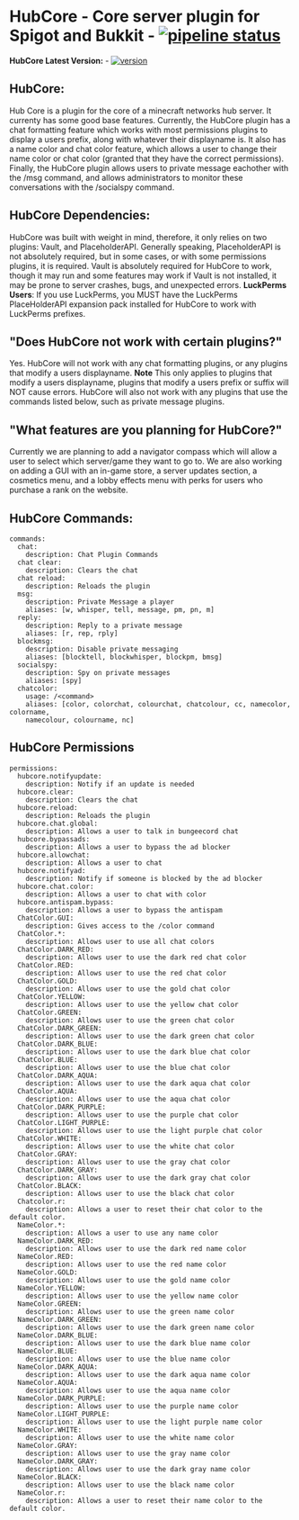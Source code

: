 # HubCore - Core server plugin for Spigot and Bukkit - [![pipeline status](https://gitlab.uniquedimensions.net/arcadelia/hubcore/badges/master/pipeline.svg)](https://gitlab.uniquedimensions.net/arcadelia/hubcore/-/commits/master)

**HubCore Latest Version:** - [![version](https://img.shields.io/badge/version-v1.0-blue)](https://gitlab.uniquedimensions.net/arcadelia/hubcore/-/releases/v1.0)

## HubCore: 
Hub Core is a plugin for the core of a minecraft networks hub server. It
currenty has some good base features. Currently, the HubCore plugin has a chat
formatting feature which works with most permissions plugins to display a users
prefix, along with whatever their displayname is. It also has a name color and
chat color feature, which allows a user to change their name color or chat color
(granted that they have the correct permissions). Finally, the HubCore plugin
allows users to private message eachother with the /msg command, and allows 
administrators to monitor these conversations with the /socialspy command.

## HubCore Dependencies:
HubCore was built with weight in mind, therefore, it only relies on two plugins:
Vault, and PlaceholderAPI. Generally speaking, PlaceholderAPI is not absolutely
required, but in some cases, or with some permissions plugins, it is required.
Vault is absolutely required for HubCore to work, though it may run and some 
features may work if Vault is not installed, it may be prone to server crashes,
bugs, and unexpected errors.
**LuckPerms Users**:
If you use LuckPerms, you MUST have the LuckPerms PlaceHolderAPI expansion pack
installed for HubCore to work with LuckPerms prefixes.

## "Does HubCore not work with certain plugins?"
Yes. HubCore will not work with any chat formatting plugins, or any plugins that
modify a users displayname. **Note** This only applies to plugins that modify a 
users displayname, plugins that modify a users prefix or suffix will NOT cause 
errors. HubCore will also not work with any plugins that use the commands listed
below, such as private message plugins.

## "What features are you planning for HubCore?"
Currently we are planning to add a navigator compass which will allow a user
to select which server/game they want to go to. We are also working on adding
a GUI with an in-game store, a server updates section, a cosmetics menu, and a
lobby effects menu with perks for users who purchase a rank on the website.

## HubCore Commands:
```
commands:
  chat:
    description: Chat Plugin Commands
  chat clear:
    description: Clears the chat
  chat reload:
    description: Reloads the plugin
  msg:
    description: Private Message a player
    aliases: [w, whisper, tell, message, pm, pn, m]
  reply:
    description: Reply to a private message
    aliases: [r, rep, rply]
  blockmsg:
    description: Disable private messaging
    aliases: [blocktell, blockwhisper, blockpm, bmsg]
  socialspy:
    description: Spy on private messages
    aliases: [spy]
  chatcolor:
    usage: /<command>
    aliases: [color, colorchat, colourchat, chatcolour, cc, namecolor, colorname,
    namecolour, colourname, nc]
```

## HubCore Permissions
```
permissions:
  hubcore.notifyupdate:
    description: Notify if an update is needed
  hubcore.clear:
    description: Clears the chat
  hubcore.reload:
    description: Reloads the plugin
  hubcore.chat.global:
    description: Allows a user to talk in bungeecord chat
  hubcore.bypassads:
    description: Allows a user to bypass the ad blocker
  hubcore.allowchat:
    description: Allows a user to chat
  hubcore.notifyad:
    description: Notify if someone is blocked by the ad blocker
  hubcore.chat.color:
    description: Allows a user to chat with color
  hubcore.antispam.bypass:
    description: Allows a user to bypass the antispam
  ChatColor.GUI:
    description: Gives access to the /color command
  ChatColor.*:
    description: Allows user to use all chat colors
  ChatColor.DARK_RED:
    description: Allows user to use the dark red chat color
  ChatColor.RED:
    description: Allows user to use the red chat color
  ChatColor.GOLD:
    description: Allows user to use the gold chat color
  ChatColor.YELLOW:
    description: Allows user to use the yellow chat color
  ChatColor.GREEN:
    description: Allows user to use the green chat color
  ChatColor.DARK_GREEN:
    description: Allows user to use the dark green chat color
  ChatColor.DARK_BLUE:
    description: Allows user to use the dark blue chat color
  ChatColor.BLUE:
    description: Allows user to use the blue chat color
  ChatColor.DARK_AQUA:
    description: Allows user to use the dark aqua chat color
  ChatColor.AQUA:
    description: Allows user to use the aqua chat color
  ChatColor.DARK_PURPLE:
    description: Allows user to use the purple chat color
  ChatColor.LIGHT_PURPLE:
    description: Allows user to use the light purple chat color
  ChatColor.WHITE:
    description: Allows user to use the white chat color
  ChatColor.GRAY:
    description: Allows user to use the gray chat color
  ChatColor.DARK_GRAY:
    description: Allows user to use the dark gray chat color
  ChatColor.BLACK:
    description: Allows user to use the black chat color
  Chatcolor.r:
    description: Allows a user to reset their chat color to the default color.
  NameColor.*:
    description: Allows a user to use any name color
  NameColor.DARK_RED:
    description: Allows user to use the dark red name color
  NameColor.RED:
    description: Allows user to use the red name color
  NameColor.GOLD:
    description: Allows user to use the gold name color
  NameColor.YELLOW:
    description: Allows user to use the yellow name color
  NameColor.GREEN:
    description: Allows user to use the green name color
  NameColor.DARK_GREEN:
    description: Allows user to use the dark green name color
  NameColor.DARK_BLUE:
    description: Allows user to use the dark blue name color
  NameColor.BLUE:
    description: Allows user to use the blue name color
  NameColor.DARK_AQUA:
    description: Allows user to use the dark aqua name color
  NameColor.AQUA:
    description: Allows user to use the aqua name color
  NameColor.DARK_PURPLE:
    description: Allows user to use the purple name color
  NameColor.LIGHT_PURPLE:
    description: Allows user to use the light purple name color
  NameColor.WHITE:
    description: Allows user to use the white name color
  NameColor.GRAY:
    description: Allows user to use the gray name color
  NameColor.DARK_GRAY:
    description: Allows user to use the dark gray name color
  NameColor.BLACK:
    description: Allows user to use the black name color
  NameColor.r:
    description: Allows a user to reset their name color to the default color.
```
